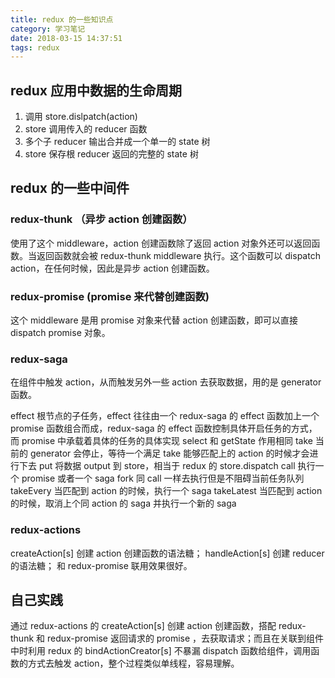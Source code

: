 ```yaml
---
title: redux 的一些知识点
category: 学习笔记
date: 2018-03-15 14:37:51
tags: redux
---
```


## redux 应用中数据的生命周期

1. 调用 store.dislpatch(action)
2. store 调用传入的 reducer 函数
3. 多个子 reducer 输出合并成一个单一的 state 树
4. store 保存根 reducer 返回的完整的 state 树

## redux 的一些中间件

### redux-thunk （异步 action 创建函数）

使用了这个 middleware，action 创建函数除了返回 action 对象外还可以返回函数。当返回函数就会被 redux-thunk middleware 执行。这个函数可以 dispatch action，在任何时候，因此是异步 action 创建函数。

### redux-promise (promise 来代替创建函数)

这个 middleware 是用 promise 对象来代替 action 创建函数，即可以直接 dispatch promise 对象。

### redux-saga

在组件中触发 action，从而触发另外一些 action 去获取数据，用的是 generator 函数。

effect 根节点的子任务，effect 往往由一个 redux-saga 的 effect 函数加上一个 promise 函数组合而成，redux-saga 的 effect 函数控制具体开启任务的方式，而 promise 中承载着具体的任务的具体实现
select 和 getState 作用相同
take 当前的 generator 会停止，等待一个满足 take 能够匹配上的 action 的时候才会进行下去
put 将数据 output 到 store，相当于 redux 的 store.dispatch
call 执行一个 promise 或者一个 saga
fork 同 call 一样去执行但是不阻碍当前任务队列
takeEvery 当匹配到 action 的时候，执行一个 saga
takeLatest 当匹配到 action 的时候，取消上个同 action 的 saga 并执行一个新的 saga

### redux-actions

createAction[s] 创建 action 创建函数的语法糖；
handleAction[s] 创建 reducer 的语法糖；
和 redux-promise 联用效果很好。

## 自己实践

通过 redux-actions 的 createAction[s] 创建 action 创建函数，搭配 redux-thunk 和 redux-promise 返回请求的 promise ，去获取请求；而且在关联到组件中时利用 redux 的 bindActionCreator[s] 不暴漏 dispatch 函数给组件，调用函数的方式去触发 action，整个过程类似单线程，容易理解。
